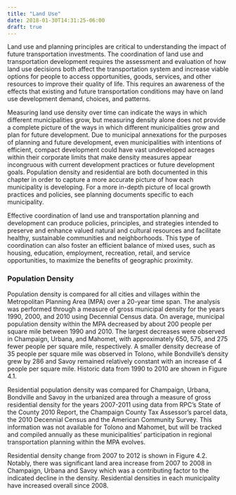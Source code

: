 ```yaml
---
title: "Land Use"
date: 2018-01-30T14:31:25-06:00
draft: true
---
```

Land use and planning principles are critical to understanding the impact of
future transportation investments. The coordination of land use and
transportation development requires the assessment and evaluation of how land
use decisions both affect the transportation system and increase viable options
for people to access opportunities, goods, services, and other resources to
improve their quality of life. This requires an awareness of the effects that
existing and future transportation conditions may have on land use development
demand, choices, and patterns.

Measuring land use density over time can indicate the ways in which different
municipalities grow, but measuring density alone does not provide a complete
picture of the ways in which different municipalities grow and plan for future
development. Due to municipal annexations for the purposes of planning and
future development, even municipalities with intentions of efficient, compact
development could have vast undeveloped acreages within their corporate limits
that make density measures appear incongruous with current development practices
or future development goals. Population density and residential are both
documented in this chapter in order to capture a more accurate picture of how
each municipality is developing. For a more in-depth picture of local growth
practices and policies, see planning documents specific to each municipality.

Effective coordination of land use and transportation planning and development
can produce policies, principles, and strategies intended to preserve and
enhance valued natural and cultural resources and facilitate healthy,
sustainable communities and neighborhoods. This type of coordination can also
foster an efficient balance of mixed uses, such as housing, education,
employment, recreation, retail, and service opportunities, to maximize the
benefits of geographic proximity.

### Population Density
Population density is compared for all cities and villages within the
Metropolitan Planning Area (MPA) over a 20-year time span. The analysis was
performed through a measure of gross municipal density for the years 1990, 2000,
and 2010 using Decennial Census data. On average, municipal population density
within the MPA decreased by about 200 people per square mile between 1990 and
2010. The largest decreases were observed in Champaign, Urbana, and Mahomet,
with approximately 650, 575, and 275 fewer people per square mile, respectively.
A smaller density decrease of 35 people per square mile was observed in Tolono,
while Bondville’s density grew by 286 and Savoy remained relatively constant
with an increase of 4 people per square mile. Historic data from 1990 to 2010
are shown in Figure 4.1.

Residential population density was compared for Champaign, Urbana, Bondville and
Savoy in the urbanized area through a measure of gross residential density for
the years 2007-2011 using data from RPC’s State of the County 2010 Report, the
Champaign County Tax Assessor’s parcel data, the 2010 Decennial Census and the
American Community Survey. This information was not available for Tolono and
Mahomet, but will be tracked and compiled annually as these municipalities’
participation in regional transportation planning within the MPA evolves.

Residential density change from 2007 to 2012 is shown in Figure 4.2. Notably,
there was significant land area increase from 2007 to 2008 in Champaign, Urbana
and Savoy which was a contributing factor to the indicated decline in the
density. Residential densities in each municipality have increased overall since
2008.
